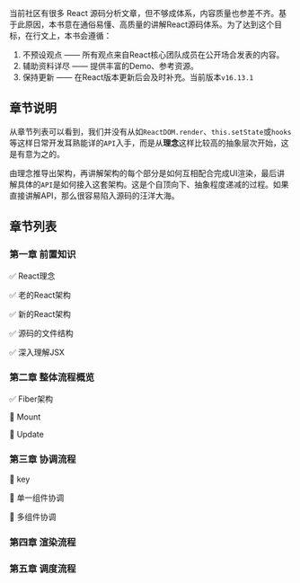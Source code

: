 当前社区有很多 React 源码分析文章，但不够成体系，内容质量也参差不齐。基于此原因，本书意在通俗易懂、高质量的讲解React源码体系。为了达到这个目标，在行文上，本书会遵循：

1. 不预设观点 —— 所有观点来自React核心团队成员在公开场合发表的内容。
2. 辅助资料详尽 —— 提供丰富的Demo、参考资源。
3. 保持更新 —— 在React版本更新后会及时补充。当前版本`v16.13.1`

## 章节说明
从章节列表可以看到，我们并没有从如`ReactDOM.render`、`this.setState`或`hooks`等这样日常开发耳熟能详的`API`入手，而是从**理念**这样比较高的抽象层次开始，这是有意为之的。

由理念推导出架构，再讲解架构的每个部分是如何互相配合完成UI渲染，最后讲解具体的`API`是如何接入这套架构。这是个自顶向下、抽象程度递减的过程。如果直接讲解API，那么很容易陷入源码的汪洋大海。

## 章节列表

### 第一章 前置知识

✅ React理念

✅ 老的React架构

✅ 新的React架构

✅ 源码的文件结构

✅ 深入理解JSX

### 第二章 整体流程概览

✅ Fiber架构

:black_square_button: Mount

:black_square_button: Update

### 第三章 协调流程

:black_square_button: key

:black_square_button: 单一组件协调

:black_square_button: 多组件协调

### 第四章 渲染流程

### 第五章 调度流程